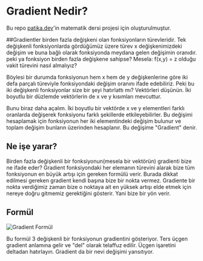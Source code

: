 # Gradient Nedir?
Bu repo [patika.dev](app.patika.dev)'in matematik dersi projesi için oluşturulmuştur.

##Gradientler birden fazla değişkeni olan fonksiyonların türevleridir.
Tek değişkenli fonksiyonlarda gördüğümüz üzere türev x değişkenimizdeki değişim ve buna bağlı olarak fonksiyonda meydana gelen değişimin oranıdır. peki ya fonksiyon birden fazla değişkene sahipse? Mesela: 
f(x,y) = z olduğu vakit türevini nasıl almalıyız?

Böylesi bir durumda fonksiyonun hem x hem de y değişkenlerine göre iki defa parçalı türeviyle fonksiyondaki değişim oranını ifade edebiliriz. Peki bu iki değişkenli fonksiyonlar size bir şeyi hatırlattı mı? Vektörleri düşünün. İki boyutlu bir düzlemde vektörlerin de x ve y kısımları mevcuttur.

Bunu biraz daha açalım. İki boyutlu bir vektörde x ve y elementleri farklı oranlarda değişerek fonksiyonu farklı şekillerde etkileyebilirler. Bu değişimi hesaplamak için fonksiyonun her iki elementindeki değişim bulunur ve toplam değişim bunların üzerinden hesaplanır. Bu değişime "Gradient" denir.

## Ne işe yarar?

Birden fazla değişkenli bir fonksiyonun(mesela bir vektörün) gradienti bize ne ifade eder? Gradient fonksiyondaki her elemanın türevini alarak bize tüm fonksiyonun en büyük artışı için gereken formülü verir. Burada dikkat edilmesi gereken gradient kendi başına bize bir nokta vermez. Gradiente bir nokta verdiğimiz zaman bize o noktaya ait en yüksek artışı elde etmek için nereye doğru gitmemiz gerektiğini gösterir. Yani bize bir yön verir.

## Formül

![Gradient Formül](https://betterexplained.com/wp-content/plugins/wp-latexrender/pictures/684fd5c5646d584452c708ac16a6dd6f.png)

Bu formül 3 değişkenli bir fonksiyonun gradientini gösteriyor. Ters üçgen gradient anlamına gelir ve "del" olarak telaffuz edilir. Üçgen işaretini deltadan hatırlayın. Gradient da bir nevi değişimi yansıtıyor. 



